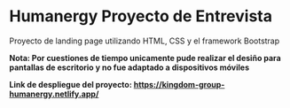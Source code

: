# Humanergy Proyecto de Entrevista
Proyecto de landing page utilizando HTML, CSS y el framework Bootstrap

**Nota: Por cuestiones de tiempo unicamente pude realizar el desiño para pantallas de escritorio y no fue adaptado a dispositivos móviles**

**Link de despliegue del proyecto: https://kingdom-group-humanergy.netlify.app/**
